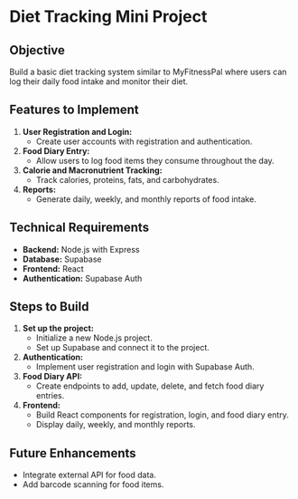 # Diet Tracking Mini Project

## Objective
Build a basic diet tracking system similar to MyFitnessPal where users can log their daily food intake and monitor their diet.

## Features to Implement
1. **User Registration and Login:**
   - Create user accounts with registration and authentication.
2. **Food Diary Entry:**
   - Allow users to log food items they consume throughout the day.
3. **Calorie and Macronutrient Tracking:**
   - Track calories, proteins, fats, and carbohydrates.
4. **Reports:**
   - Generate daily, weekly, and monthly reports of food intake.

## Technical Requirements
- **Backend:** Node.js with Express
- **Database:** Supabase
- **Frontend:** React
- **Authentication:** Supabase Auth

## Steps to Build
1. **Set up the project:**
   - Initialize a new Node.js project.
   - Set up Supabase and connect it to the project.
2. **Authentication:**
   - Implement user registration and login with Supabase Auth.
3. **Food Diary API:**
   - Create endpoints to add, update, delete, and fetch food diary entries.
4. **Frontend:**
   - Build React components for registration, login, and food diary entry.
   - Display daily, weekly, and monthly reports.

## Future Enhancements
- Integrate external API for food data.
- Add barcode scanning for food items.
